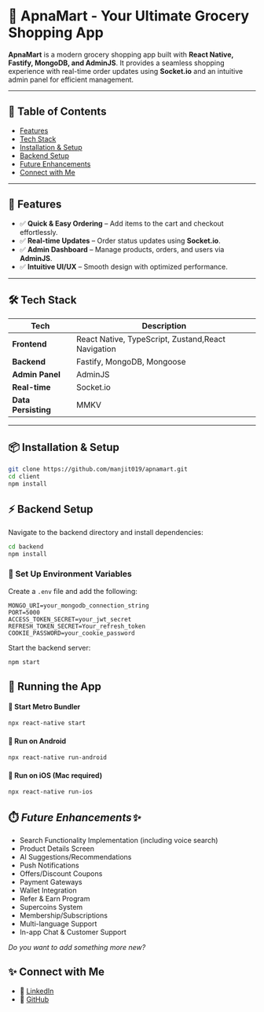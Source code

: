# 🛒 ApnaMart - Your Ultimate Grocery Shopping App  

**ApnaMart** is a modern grocery shopping app built with **React Native, Fastify, MongoDB, and AdminJS**. It provides a seamless shopping experience with real-time order updates using **Socket.io** and an intuitive admin panel for efficient management.  

---

## 📌 Table of Contents  

- [Features](#features)   
- [Tech Stack](#tech-stack)  
- [Installation & Setup](#installation--setup)  
- [Backend Setup](#backend-setup)  
- [Future Enhancements](#future-enhancements) 
- [Connect with Me](#connect-with-me)  

---

## 🚀 Features  

- ✅ **Quick & Easy Ordering** – Add items to the cart and checkout effortlessly.  
- ✅ **Real-time Updates** – Order status updates using **Socket.io**.  
- ✅ **Admin Dashboard** – Manage products, orders, and users via **AdminJS**.  
- ✅ **Intuitive UI/UX** – Smooth design with optimized performance.  

---


## 🛠️ Tech Stack  

| Tech           | Description                     |
|----------------|---------------------------------|
| **Frontend**   | React Native, TypeScript, Zustand,React Navigation |
| **Backend**    | Fastify, MongoDB, Mongoose |
| **Admin Panel**| AdminJS |
| **Real-time**  | Socket.io |
| **Data Persisting**    | MMKV |

---

## 📦 Installation & Setup  

```bash
git clone https://github.com/manjit019/apnamart.git
cd client
npm install
```


## ⚡ Backend Setup

Navigate to the backend directory and install dependencies:

```bash
cd backend
npm install
```

### 🔹 Set Up Environment Variables

Create a `.env` file and add the following:

```env
MONGO_URI=your_mongodb_connection_string
PORT=5000
ACCESS_TOKEN_SECRET=your_jwt_secret
REFRESH_TOKEN_SECRET=Your_refresh_token
COOKIE_PASSWORD=your_cookie_password
```

Start the backend server:

```bash
npm start
```

## 🚀 Running the App

#### 🔹 Start Metro Bundler

```bash
npx react-native start
```

#### 🔹 Run on Android

```bash
npx react-native run-android
```

#### 🔹 Run on iOS (Mac required)

```bash
npx react-native run-ios
```
## ⏱️ *Future Enhancements✨*

- Search Functionality Implementation (including voice search)
- Product Details Screen
- AI Suggestions/Recommendations
- Push Notifications
- Offers/Discount Coupons
- Payment Gateways
- Wallet Integration
- Refer & Earn Program
- Supercoins System
- Membership/Subscriptions
- Multi-language Support
- In-app Chat & Customer Support

*Do you want to add something more new?*


## ✨ Connect with Me

- 🔗 [LinkedIn](https://www.linkedin.com/in/manjit-kumar-b33a11264)
- 🔗 [GitHub](https://github.com/manjit019)